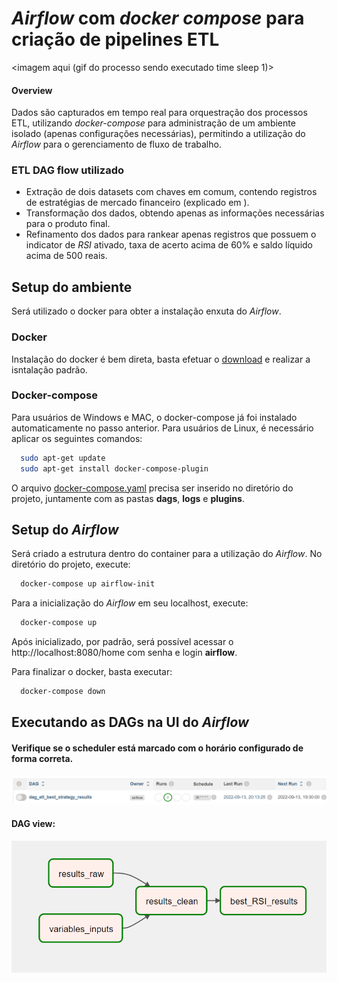
# *Airflow* com *docker compose* para criação de pipelines ETL

<imagem aqui (gif do processo sendo executado time sleep 1)>

#### Overview
Dados são capturados em tempo real para orquestração dos processos ETL,
 utilizando *docker-compose* para administração de um ambiente isolado (apenas configurações necessárias),
  permitindo a utilização do *Airflow* para o gerenciamento de fluxo de trabalho.

### ETL **DAG** flow utilizado
- Extração de dois datasets com chaves em comum, contendo registros de estratégias de mercado financeiro (explicado em <link>).
- Transformação dos dados, obtendo apenas as informações necessárias para o produto final.
- Refinamento dos dados para rankear apenas registros que possuem o indicator de *RSI* ativado, taxa de acerto acima de 60% e saldo líquido acima de 500 reais.

## Setup do ambiente
Será utilizado o docker para obter a instalação enxuta do *Airflow*.
### Docker
Instalação do docker é bem direta, basta efetuar o [download](https://www.docker.com/) e realizar a isntalação padrão.
### Docker-compose
Para usuários de Windows e MAC, o docker-compose já foi instalado automaticamente no passo anterior. Para usuários de Linux, é necessário aplicar os seguintes comandos:

```bash
  sudo apt-get update
  sudo apt-get install docker-compose-plugin
```

O arquivo [docker-compose.yaml](https://github.com/arturfc/docker-airflow-ETL-pipeline/blob/main/docker-compose.yaml) precisa ser inserido no diretório do projeto, juntamente com as pastas **dags**, **logs** e **plugins**.

## Setup do *Airflow*
Será criado a estrutura dentro do container para a utilização do *Airflow*. No diretório do projeto, execute:

```bash
  docker-compose up airflow-init
```
Para a inicialização do *Airflow* em seu localhost, execute:

```bash
  docker-compose up
```
Após inicializado, por padrão, será possível acessar o http://localhost:8080/home com senha e login **airflow**.

Para finalizar o docker, basta executar:

```bash
  docker-compose down
```

## Executando as DAGs na UI do *Airflow*

#### Verifique se o scheduler está marcado com o horário configurado de forma correta.

<div align="center">
  <img src="https://github.com/arturfc/docker-airflow-ETL-pipeline/blob/main/docs/images/finding_your_dag.png"/>
</div>

#### DAG view:

<div align="center">
  <img src="https://github.com/arturfc/docker-airflow-ETL-pipeline/blob/main/docs/images/dag_view.png"/>
</div>

